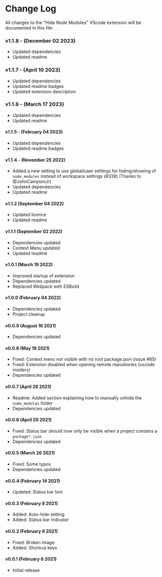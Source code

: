 # Change Log

All changes to the "Hide Node Modules" VScode extension will be documented in this file:

### v1.1.8 - (December 02 2023)

- Updated dependencies
- Updated readme

### v1.1.7 - (April 10 2023)

- Updated dependencies
- Updated readme badges
- Updated extension description

### v1.1.6 - (March 17 2023)

- Updated dependencies
- Updated readme

#### v1.1.5 - (February 04 2023)

- Updated dependencies
- Updated readme badges

#### v1.1.4 - (November 25 2022)

- Added a new setting to use global/user settings for hiding/showing of `node_modules` instead of workspace settings (#338) (Thanks to @JohnCampionJr)
- Updated dependencies
- Updated readme

#### v1.1.2 (September 04 2022)

- Updated licence
- Updated readme

#### v1.1.1 (September 02 2022)

- Dependencies updated
- Context Menu updated
- Updated readme

#### v1.0.1 (March 19 2022)

- Improved startup of extension
- Dependencies updated
- Replaced Webpack with ESBuild

#### v1.0.0 (February 04 2022)

- Dependencies updated
- Project cleanup

#### v0.0.9 (August 16 2021)

- Dependencies updated

#### v0.0.8 (May 19 2021)

- Fixed: Context menu not visible with no root package.json (issue #65)
- Fixed: Extension disabled when opening remote repositories (vscode insiders)
- Dependencies updated

#### v0.0.7 (April 28 2021)

- Readme: Added section explaining how to manually unhide the `node_modules` folder
- Dependencies updated

#### v0.0.6 (April 20 2021)

- Fixed: Status bar should now only be visible when a project contains a `package*.json`
- Dependencies updated

#### v0.0.5 (March 26 2021)

- Fixed: Some typos
- Dependencies updated

#### v0.0.4 (February 14 2021)

- Updated: Status bar text

#### v0.0.3 (February 8 2021)

- Added: Auto-hide setting
- Added: Status bar indicator

#### v0.0.2 (February 6 2021)

- Fixed: Broken image
- Added: Shortcut keys

#### v0.0.1 (February 6 2021)

- Initial release
